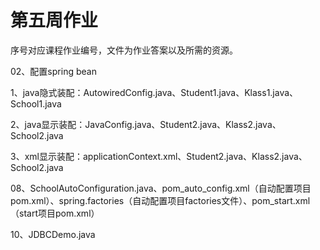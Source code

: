 # 第五周作业
序号对应课程作业编号，文件为作业答案以及所需的资源。

02、配置spring bean

​	1、java隐式装配：AutowiredConfig.java、Student1.java、Klass1.java、School1.java

​	2、java显示装配：JavaConfig.java、Student2.java、Klass2.java、School2.java

​	3、xml显示装配：applicationContext.xml、Student2.java、Klass2.java、School2.java

08、SchoolAutoConfiguration.java、pom_auto_config.xml（自动配置项目pom.xml）、spring.factories（自动配置项目factories文件）、pom_start.xml（start项目pom.xml）

10、JDBCDemo.java
